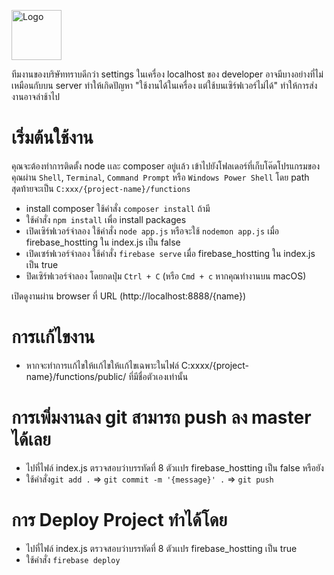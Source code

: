 ﻿<a href="https://21tek.com/"><img src="https://21tek.com/images/logo.png" alt="Logo" width="80px"></a>

ทีมงานของบริษัททราบดีกว่า settings ในเครื่อง localhost ของ developer อาจมีบางอย่างที่ไม่เหมือนกับบน server ทำให้เกิดปัญหา "ใช้งานได้ในเครื่อง แต่ใช้บนเซิร์ฟเวอร์ไม่ได้" ทำให้การส่งงานอาจล่าช้าไป

# เริ่มต้นใช้งาน
คุณจะต้องทำการติดตั้ง node เเละ composer อยู่เเล้ว
เข้าไปยังโฟลเดอร์ที่เก็บโค๊ดโปรแกรมของคุณผ่าน `Shell`, `Terminal`, `Command Prompt` หรือ `Windows Power Shell` โดย path สุดท้ายจะเป็น `C:xxx/{project-name}/functions`
- install composer ใช้คำสั่ง `composer install` ถ้ามี
- ใช้คำสั่ง `npm install` เพื่อ install packages
- เปิดเซิร์ฟเวอร์จำลอง ใช้คำสั่ง `node app.js` หรือจะใช้ `nodemon app.js` เมื่อ firebase_hostting ใน index.js เป็น false
- เปิดเซร์ฟเวอร์จำลอง ใช้คำสั่ง `firebase serve` เมื่อ firebase_hostting ใน index.js เป็น true
- ปิดเซิร์ฟเวอร์จำลอง โดยกดปุ่ม `Ctrl + C` (หรือ `Cmd + c` หากคุณทำงานบน macOS)

เปิดดูงานผ่าน browser ที่ URL (http://localhost:8888/{name})

# การเเก้ไขงาน
- หากจะทำการเเก้ไขให้เเก้ไขให้เเก้ไขเฉพาะในไฟล์ C:xxxx/{project-name}/functions/public/ ที่มีชื่อตัวเองเท่านั้น

# การเพิ่มงานลง git สามารถ push ลง master ได้เลย 
- ไปที่ไฟล์ index.js ตรวจสอบว่าบรรทัดที่ 8 ตัวเเปร firebase_hostting เป็น false หรือยัง
- ใช้คำสั่ง`git add .` => `git commit -m '{message}' .` => `git push`

# การ Deploy Project ทำได้โดย
- ไปที่ไฟล์ index.js ตรวจสอบว่าบรรทัดที่ 8 ตัวเเปร firebase_hostting เป็น true
- ใช้คำสั่ง `firebase deploy`